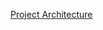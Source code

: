 [Project Architecture](https://www.figma.com/board/lJi3QC4bIQ3GrrYQNmbiCH/Project-Zero?node-id=0-1&t=ccELhLWsq3ymJiR7-1)
